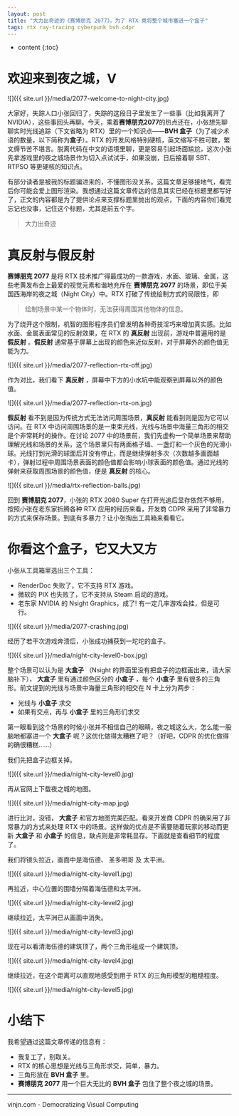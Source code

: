 ```yaml
---
layout: post
title: "大力出奇迹的《赛博朋克 2077》，为了 RTX 竟将整个城市塞进一个盒子"
tags: rtx ray-tracing cyberpunk bvh cdpr
---
```


* content
{:toc}

# 欢迎来到夜之城，V

![]({{ site.url }}/media/2077-welcome-to-night-city.jpg)

大家好，失踪人口小张回归了，失踪的这段日子里发生了一些事（比如我离开了 NVIDIA），这些事回头再聊。今天，乘着**赛博朋克2077**的热点还在，小张想先聊聊实时光线追踪（下文省略为 RTX）里的一个知识点——**BVH 盒子**（为了减少术语的数量，以下简称为**盒子**）。RTX 的开发风格特别硬核，英文缩写不胜可数，繁文缛节苦不堪言。脱离代码在中文的语境里聊，更是容易引起场面尴尬，这次小张先拿游戏里的夜之城场景作为切入点试试手，如果没崩，日后接着聊 SBT、RTPSO 等更硬核的知识点。

有部分读者是被我的标题骗进来的，不懂图形没关系。这篇文章足够接地气，看完后你可能会爱上图形渲染。我想通过这篇文章传达的信息其实已经在标题里都写好了，正文的内容都是为了提供论点来支撑标题里抛出的观点，下面的内容你们看完忘记也没事，记住这个标题，尤其是前五个字。

> 大力出奇迹

# 真反射与假反射

**赛博朋克 2077** 是将 RTX 技术推广得最成功的一款游戏，水面、玻璃、金属，这些老黄发布会上最爱的视觉元素和谐地充斥在 **赛博朋克 2077** 的场景，即位于美国西海岸的夜之城（Night City）中。RTX 打破了传统绘制方式的局限性，即 

> 绘制场景中某一个物体时，无法获得周围其他物体的信息。

为了绕开这个限制，机智的图形程序员们曾发明各种奇技淫巧来增加真实感。比如水面、金属表面常见的反射效果，在 RTX 的 **真反射** 出现前，游戏中普遍用的是 **假反射** 。**假反射** 通常基于屏幕上出现的颜色来近似反射，对于屏幕外的颜色值无能为力。

![]({{ site.url }}/media/2077-reflection-rtx-off.jpg)

作为对比，我们看下 **真反射** ，屏幕中下方的小水坑中能观察到屏幕以外的颜色值。

![]({{ site.url }}/media/2077-reflection-rtx-on.jpg)





**假反射** 看不到是因为传统方式无法访问周围场景，**真反射** 能看到则是因为它可以访问。在 RTX 中访问周围场景的是一束束光线，光线与场景中海量三角形的相交是个非常耗时的操作。在讨论 2077 中的场景前，我们先虚构一个简单场景来帮助理解光线和场景的关系，这个场景里只有两面格子墙、一盏灯和一个灰色的光滑小球。光线打到光滑的球面后并没有停止，而是继续弹射多次（次数越多画面越卡），弹射过程中周围场景表面的颜色值都会影响小球表面的颜色值。通过光线的弹射来获取周围场景的颜色值，便是 **真反射**  的核心。

![]({{ site.url }}/media/rtx-reflection-balls.jpg)

回到 **赛博朋克 2077**，小张的 RTX 2080 Super 在打开光追后显存依然不够用，按照小张在老东家折腾各种 RTX 应用的经历来看，开发商 CDPR 采用了非常暴力的方式来保存场景。到底有多暴力？让小张掏出工具箱来看看它。

# 你看这个盒子，它又大又方

小张从工具箱里选出三个工具：

- RenderDoc 失败了，它不支持 RTX 游戏。
- 微软的 PIX 也失败了，它不支持从 Steam 启动的游戏。
- 老东家 NVIDIA 的 Nsight Graphics，成了! 有一定几率游戏会挂，但是可行。

![]({{ site.url }}/media/2077-crashing.jpg)

经历了若干次游戏奔溃后，小张成功捕获到一坨坨的盒子。

![]({{ site.url }}/media/night-city-level0-box.jpg)

整个场景可以认为是 **大盒子** （Nsight 的界面里没有把盒子的边框画出来，请大家脑补下）， **大盒子** 里有通过颜色区分的  **小盒子** ，每个  **小盒子** 里有很多的三角形。前文提到的光线与场景中海量三角形的相交在 N 卡上分为两步：

- 光线与 **小盒子** 求交
- 如果有交点，再与 **小盒子** 里的三角形们求交

第一眼看到这个场景的时候小张并不相信自己的眼睛，夜之城这么大，怎么能一股脑地都塞进一个 **大盒子** 呢？这优化做得太糟糕了吧？（好吧，CDPR 的优化做得的确很糟糕……）

我们先把盒子边框关掉。

![]({{ site.url }}/media/night-city-level0.jpg)

再从官网上下载夜之城的地图。

![]({{ site.url }}/media/night-city-map.jpg)

进行比对，没错， **大盒子** 和官方地图完美匹配。看来开发商 CDPR 的确采用了非常暴力的方式来处理 RTX 中的场景。这样做的优点是不需要随着玩家的移动而更新 **大盒子** 和 **小盒子** 的信息，缺点则是非常耗显存。下面就是查看细节的程度了。

我们将镜头拉近，画面中是海伍德、 圣多明哥 及 太平洲。

![]({{ site.url }}/media/night-city-level1.jpg)

再拉近，中心位置的围墙分隔着海伍德和太平洲。

![]({{ site.url }}/media/night-city-level2.jpg)

继续拉近，太平洲已从画面中消失。

![]({{ site.url }}/media/night-city-level3.jpg)

现在可以看清海伍德的建筑顶了，两个三角形组成一个建筑顶。

![]({{ site.url }}/media/night-city-level4.jpg)

继续拉近，在这个距离可以直观地感受到用于 RTX 的三角形模型的粗糙程度。

![]({{ site.url }}/media/night-city-level5.jpg)

# 小结下

我希望通过这篇文章传递的信息有：
- 我复工了，别取关。
- RTX 的核心思想是光线与三角形求交，简单，暴力。
- 三角形放在 **BVH 盒子** 里。
- **赛博朋克 2077** 用一个巨大无比的 **BVH 盒子** 包住了整个夜之城的场景。

----
vinjn.com - Democratizing Visual Computing


